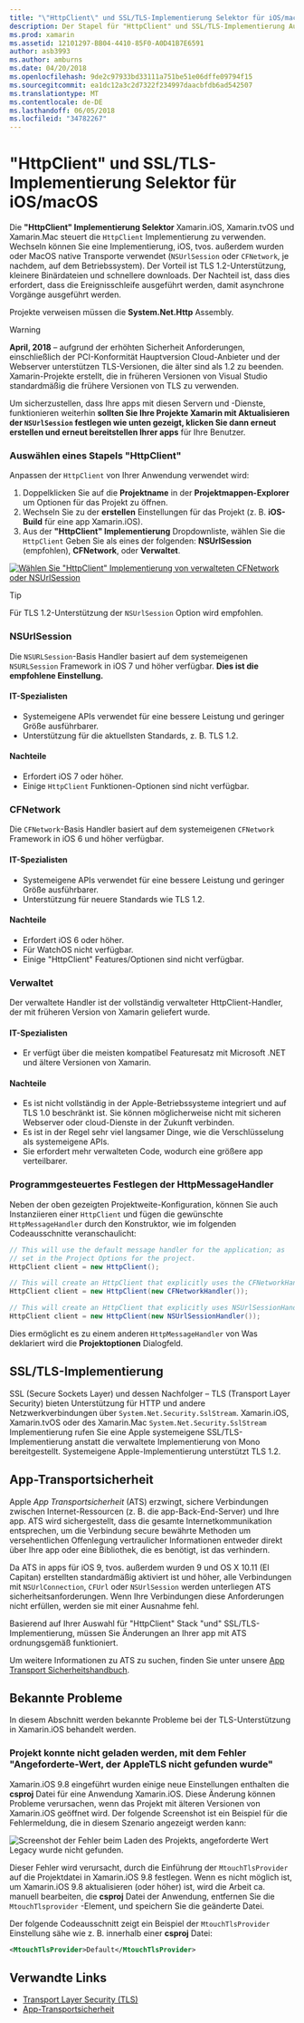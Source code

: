 ```yaml
---
title: "\"HttpClient\" und SSL/TLS-Implementierung Selektor für iOS/macOS"
description: Der Stapel für "HttpClient" und SSL/TLS-Implementierung Auswahl bestimmt die "HttpClient" und SSL/TLS-Implementierung, die von der Xamarin-app für iOS, tvos. außerdem wurden oder MacOS verwendet wird.
ms.prod: xamarin
ms.assetid: 12101297-BB04-4410-85F0-A0D41B7E6591
author: asb3993
ms.author: amburns
ms.date: 04/20/2018
ms.openlocfilehash: 9de2c97933bd33111a751be51e06dffe09794f15
ms.sourcegitcommit: ea1dc12a3c2d7322f234997daacbfdb6ad542507
ms.translationtype: MT
ms.contentlocale: de-DE
ms.lasthandoff: 06/05/2018
ms.locfileid: "34782267"
---
```

# <a name="httpclient-and-ssltls-implementation-selector-for-iosmacos"></a>"HttpClient" und SSL/TLS-Implementierung Selektor für iOS/macOS

Die **"HttpClient" Implementierung Selektor** Xamarin.iOS, Xamarin.tvOS und Xamarin.Mac steuert die `HttpClient` Implementierung zu verwenden. Wechseln können Sie eine Implementierung, iOS, tvos. außerdem wurden oder MacOS native Transporte verwendet (`NSUrlSession` oder `CFNetwork`, je nachdem, auf dem Betriebssystem). Der Vorteil ist TLS 1.2-Unterstützung, kleinere Binärdateien und schnellere downloads. Der Nachteil ist, dass dies erfordert, dass die Ereignisschleife ausgeführt werden, damit asynchrone Vorgänge ausgeführt werden.

Projekte verweisen müssen die **System.Net.Http** Assembly.

> [!WARNING]
> **April, 2018** – aufgrund der erhöhten Sicherheit Anforderungen, einschließlich der PCI-Konformität Hauptversion Cloud-Anbieter und der Webserver unterstützen TLS-Versionen, die älter sind als 1.2 zu beenden.  Xamarin-Projekte erstellt, die in früheren Versionen von Visual Studio standardmäßig die frühere Versionen von TLS zu verwenden.
>
> Um sicherzustellen, dass Ihre apps mit diesen Servern und -Dienste, funktionieren weiterhin **sollten Sie Ihre Projekte Xamarin mit Aktualisieren der `NSUrlSession` festlegen wie unten gezeigt, klicken Sie dann erneut erstellen und erneut bereitstellen Ihrer apps** für Ihre Benutzer.

<a name="Selecting-a-HttpClient-Stack" />

### <a name="selecting-a-httpclient-stack"></a>Auswählen eines Stapels "HttpClient"

Anpassen der `HttpClient` von Ihrer Anwendung verwendet wird:

1. Doppelklicken Sie auf die **Projektname** in der **Projektmappen-Explorer** um Optionen für das Projekt zu öffnen.
2. Wechseln Sie zu der **erstellen** Einstellungen für das Projekt (z. B. **iOS-Build** für eine app Xamarin.iOS).
3. Aus der **"HttpClient" Implementierung** Dropdownliste, wählen Sie die `HttpClient` Geben Sie als eines der folgenden: **NSUrlSession** (empfohlen), **CFNetwork**, oder  **Verwaltet**.

[![Wählen Sie "HttpClient" Implementierung von verwalteten CFNetwork oder NSUrlSession](http-stack-images/http-xs-sml.png)](http-stack-images/http-xs.png#lightbox)

> [!TIP]
> Für TLS 1.2-Unterstützung der `NSUrlSession` Option wird empfohlen.

<a name="NSUrlSession" />

### <a name="nsurlsession"></a>NSUrlSession

Die `NSURLSession`-Basis Handler basiert auf dem systemeigenen `NSURLSession` Framework in iOS 7 und höher verfügbar. 
**Dies ist die empfohlene Einstellung.**

#### <a name="pros"></a>IT-Spezialisten

- Systemeigene APIs verwendet für eine bessere Leistung und geringer Größe ausführbarer.
- Unterstützung für die aktuellsten Standards, z. B. TLS 1.2.

#### <a name="cons"></a>Nachteile

- Erfordert iOS 7 oder höher.
- Einige `HttpClient` Funktionen-Optionen sind nicht verfügbar.

<a name="CFNetwork" />

### <a name="cfnetwork"></a>CFNetwork

Die `CFNetwork`-Basis Handler basiert auf dem systemeigenen `CFNetwork` Framework in iOS 6 und höher verfügbar.

#### <a name="pros"></a>IT-Spezialisten

- Systemeigene APIs verwendet für eine bessere Leistung und geringer Größe ausführbarer.
- Unterstützung für neuere Standards wie TLS 1.2.

#### <a name="cons"></a>Nachteile

- Erfordert iOS 6 oder höher.
- Für WatchOS nicht verfügbar.
- Einige "HttpClient" Features/Optionen sind nicht verfügbar.

<a name="Managed" />

### <a name="managed"></a>Verwaltet

Der verwaltete Handler ist der vollständig verwalteter HttpClient-Handler, der mit früheren Version von Xamarin geliefert wurde.

#### <a name="pros"></a>IT-Spezialisten

- Er verfügt über die meisten kompatibel Featuresatz mit Microsoft .NET und ältere Versionen von Xamarin.

#### <a name="cons"></a>Nachteile

- Es ist nicht vollständig in der Apple-Betriebssysteme integriert und auf TLS 1.0 beschränkt ist. Sie können möglicherweise nicht mit sicheren Webserver oder cloud-Dienste in der Zukunft verbinden.
- Es ist in der Regel sehr viel langsamer Dinge, wie die Verschlüsselung als systemeigene APIs.
- Sie erfordert mehr verwalteten Code, wodurch eine größere app verteilbarer.

### <a name="programmatically-setting-the-httpmessagehandler"></a>Programmgesteuertes Festlegen der HttpMessageHandler

Neben der oben gezeigten Projektweite-Konfiguration, können Sie auch Instanziieren einer `HttpClient` und fügen die gewünschte `HttpMessageHandler` durch den Konstruktor, wie im folgenden Codeausschnitte veranschaulicht:

```csharp
// This will use the default message handler for the application; as
// set in the Project Options for the project.
HttpClient client = new HttpClient();

// This will create an HttpClient that explicitly uses the CFNetworkHandler
HttpClient client = new HttpClient(new CFNetworkHandler());

// This will create an HttpClient that explicitly uses NSUrlSessionHandler
HttpClient client = new HttpClient(new NSUrlSessionHandler());
```

Dies ermöglicht es zu einem anderen `HttpMessageHandler` von Was deklariert wird die **Projektoptionen** Dialogfeld.

<a name="New-SSL-TLS-implementation-build-option" />
<a name="Selecting-a-SSL-TLS-implementation" />
<a name="Apple-TLS" />

## <a name="ssltls-implementation"></a>SSL/TLS-Implementierung

SSL (Secure Sockets Layer) und dessen Nachfolger – TLS (Transport Layer Security) bieten Unterstützung für HTTP und andere Netzwerkverbindungen über `System.Net.Security.SslStream`. Xamarin.iOS, Xamarin.tvOS oder des Xamarin.Mac `System.Net.Security.SslStream` Implementierung rufen Sie eine Apple systemeigene SSL/TLS-Implementierung anstatt die verwaltete Implementierung von Mono bereitgestellt. Systemeigene Apple-Implementierung unterstützt TLS 1.2.

<a name="App-Transport-Security" />

## <a name="app-transport-security"></a>App-Transportsicherheit

Apple _App Transportsicherheit_ (ATS) erzwingt, sichere Verbindungen zwischen Internet-Ressourcen (z. B. die app-Back-End-Server) und Ihre app. ATS wird sichergestellt, dass die gesamte Internetkommunikation entsprechen, um die Verbindung secure bewährte Methoden um versehentlichen Offenlegung vertraulicher Informationen entweder direkt über Ihre app oder eine Bibliothek, die es benötigt, ist das verhindern.

Da ATS in apps für iOS 9, tvos. außerdem wurden 9 und OS X 10.11 (El Capitan) erstellten standardmäßig aktiviert ist und höher, alle Verbindungen mit `NSUrlConnection`, `CFUrl` oder `NSUrlSession` werden unterliegen ATS sicherheitsanforderungen. Wenn Ihre Verbindungen diese Anforderungen nicht erfüllen, werden sie mit einer Ausnahme fehl.

Basierend auf Ihrer Auswahl für "HttpClient" Stack "und" SSL/TLS-Implementierung, müssen Sie Änderungen an Ihrer app mit ATS ordnungsgemäß funktioniert.

Um weitere Informationen zu ATS zu suchen, finden Sie unter unsere [App Transport Sicherheitshandbuch](~/ios/app-fundamentals/ats.md).

## <a name="known-issues"></a>Bekannte Probleme

In diesem Abschnitt werden bekannte Probleme bei der TLS-Unterstützung in Xamarin.iOS behandelt werden.

### <a name="project-failed-to-load-with-error-requested-value-appletls-wasnt-found"></a>Projekt konnte nicht geladen werden, mit dem Fehler "Angeforderte-Wert, der AppleTLS nicht gefunden wurde"

Xamarin.iOS 9.8 eingeführt wurden einige neue Einstellungen enthalten die **csproj** Datei für eine Anwendung Xamarin.iOS. Diese Änderung können Probleme verursachen, wenn das Projekt mit älteren Versionen von Xamarin.iOS geöffnet wird. Der folgende Screenshot ist ein Beispiel für die Fehlermeldung, die in diesem Szenario angezeigt werden kann:

![Screenshot der Fehler beim Laden des Projekts, angeforderte Wert Legacy wurde nicht gefunden.](http-stack-images/tlserror-xs.png)

Dieser Fehler wird verursacht, durch die Einführung der `MtouchTlsProvider` auf die Projektdatei in Xamarin.iOS 9.8 festlegen. Wenn es nicht möglich ist, um Xamarin.iOS 9.8 aktualisieren (oder höher) ist, wird die Arbeit ca. manuell bearbeiten, die **csproj** Datei der Anwendung, entfernen Sie die `MtouchTlsprovider` -Element, und speichern Sie die geänderte Datei.

Der folgende Codeausschnitt zeigt ein Beispiel der `MtouchTlsProvider` Einstellung sähe wie z. B. innerhalb einer **csproj** Datei:

```xml
<MtouchTlsProvider>Default</MtouchTlsProvider>
```

## <a name="related-links"></a>Verwandte Links

- [Transport Layer Security (TLS)](~/cross-platform/app-fundamentals/transport-layer-security.md)
- [App-Transportsicherheit](~/ios/app-fundamentals/ats.md)
